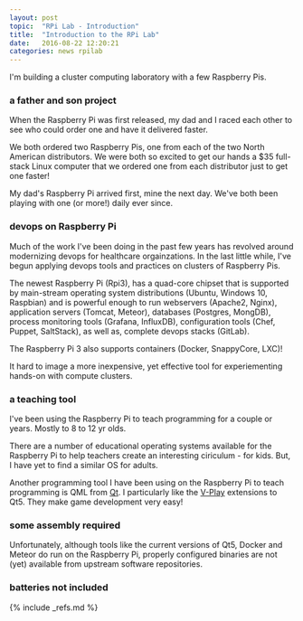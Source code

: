 ```yaml
---
layout: post
topic:  "RPi Lab - Introduction"
title:  "Introduction to the RPi Lab"
date:   2016-08-22 12:20:21
categories: news rpilab
---
```


I'm building a cluster computing laboratory with a few Raspberry Pis.


### a father and son project

When the Raspberry Pi was first released, my dad and I raced each other to see who could order one and have it
delivered faster. 

We both ordered two Raspberry Pis, one from each of the two North American distributors. We were both so excited to get our hands a $35 full-stack Linux computer that we ordered one from each distributor just
to get one faster!

My dad's Raspberry Pi arrived first, mine the next day. We've both been playing with one (or more!) daily ever since.


### devops on Raspberry Pi

Much of the work I've been doing in the past few years has revolved around modernizing devops for healthcare
orgainzations. In the last little while, I've begun applying devops tools and practices on clusters of Raspberry Pis.

The newest Raspberry Pi (Rpi3), has a quad-core chipset that is supported by main-stream operating system distributions
(Ubuntu, Windows 10, Raspbian) and is powerful enough to run webservers (Apache2, Nginx), application servers (Tomcat,
Meteor), databases (Postgres, MongDB), process monitoring tools (Grafana, InfluxDB), configuration tools (Chef, Puppet,
SaltStack), as well as, complete devops stacks (GitLab).

The Raspberry Pi 3 also supports containers (Docker, SnappyCore, LXC)!

It hard to image a more inexpensive, yet effective tool for experiementing hands-on with compute clusters.


### a teaching tool

I've been using the Raspberry Pi to teach programming for a couple or years. Mostly to 8 to 12 yr olds.

There are a number of educational operating systems available for the Raspberry Pi to help teachers create an
interesting ciriculum - for kids. But, I have yet to find a similar OS for adults.

Another programming tool I have been using on the Raspberry Pi to teach programming is QML from [Qt](http://qt.io). I
particularly like the [V-Play](http://v-play.net) extensions to Qt5. They make game development very easy!


### some assembly required

Unfortunately, although tools like the current versions of Qt5, Docker and Meteor do run on the Raspberry Pi, properly
configured binaries are not (yet) available from upstream software repositories.


### batteries not included


<!-- ============================================================================================================== -->

{% include _refs.md %}
